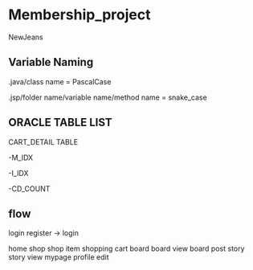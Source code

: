 # Membership_project
NewJeans

## Variable Naming
.java/class name = PascalCase

.jsp/folder name/variable name/method name = snake_case


## 



## ORACLE TABLE LIST

CART_DETAIL TABLE

-M_IDX

-I_IDX

-CD_COUNT


## flow
login
	register -> login

home
	shop
		shop item
		shopping cart
	board
		board view
		board post
	story
		story view
	mypage
		profile edit